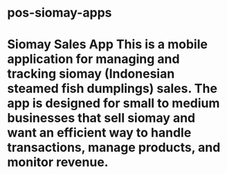 # pos-siomay-apps
# Siomay Sales App  This is a mobile application for managing and tracking siomay (Indonesian steamed fish dumplings) sales. The app is designed for small to medium businesses that sell siomay and want an efficient way to handle transactions, manage products, and monitor revenue. 
